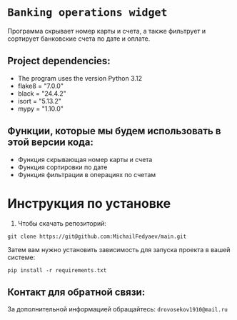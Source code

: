 # `Banking operations widget`

Программа скрывает номер карты и счета, а также фильтрует и сортирует банковские счета по дате и оплате.

## Project dependencies:
- The program uses the version Python 3.12
- flake8 = "7.0.0"
- black = "24.4.2"
- isort = "5.13.2"
- mypy = "1.10.0"

## Функции, которые мы будем использовать в этой версии кода:

- Функция скрывающая номер карты и счета
- Функция сортировки по дате
- Функция фильтрации в операциях по счетам

# Инструкция по установке
1. Чтобы скачать репозиторий:

`git clone https://git@github.com:MichailFedyaev/main.git`

Затем вам нужно установить зависимость для запуска проекта в вашей системе:

```pip install -r requirements.txt```

## Контакт для обратной связи:
За дополнительной информацией обращайтесь: `drovosekov1910@mail.ru`
